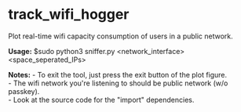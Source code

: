 # track_wifi_hogger
  Plot real-time wifi capacity consumption of users in a public network.

  **Usage:** $sudo python3 sniffer.py <network_interface> <space_seperated_IPs> 
  
  **Notes:** 
      - To exit the tool, just press the exit button of the plot figure.  
      - The wifi network you're listening to should be public network (w/o passkey).  
      - Look at the source code for the "import" dependencies.
            


